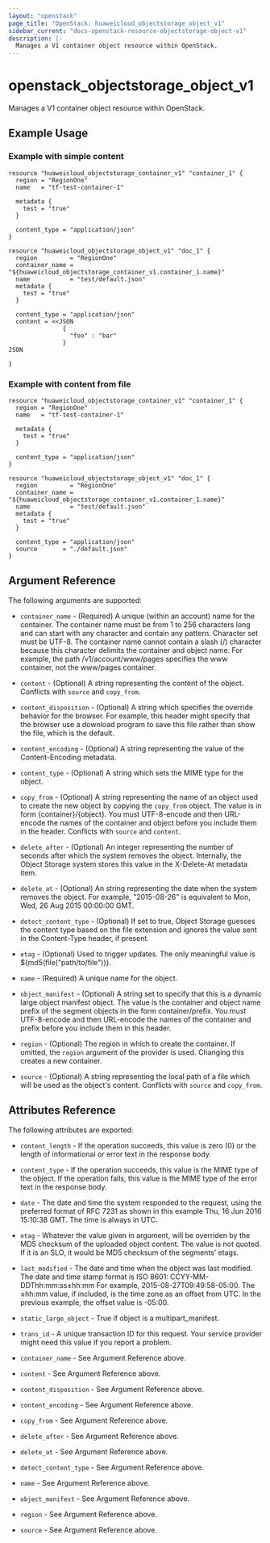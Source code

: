 ```yaml
---
layout: "openstack"
page_title: "OpenStack: huaweicloud_objectstorage_object_v1"
sidebar_current: "docs-openstack-resource-objectstorage-object-v1"
description: |-
  Manages a V1 container object resource within OpenStack.
---
```


# openstack\_objectstorage\_object_v1

Manages a V1 container object resource within OpenStack.

## Example Usage

### Example with simple content

```hcl
resource "huaweicloud_objectstorage_container_v1" "container_1" {
  region = "RegionOne"
  name   = "tf-test-container-1"

  metadata {
    test = "true"
  }

  content_type = "application/json"
}

resource "huaweicloud_objectstorage_object_v1" "doc_1" {
  region         = "RegionOne"
  container_name = "${huaweicloud_objectstorage_container_v1.container_1.name}"
  name           = "test/default.json"
  metadata {
    test = "true"
  }

  content_type = "application/json"
  content = <<JSON
               {
                 "foo" : "bar"
               }
JSON

}
```

### Example with content from file

```hcl
resource "huaweicloud_objectstorage_container_v1" "container_1" {
  region = "RegionOne"
  name   = "tf-test-container-1"

  metadata {
    test = "true"
  }

  content_type = "application/json"
}

resource "huaweicloud_objectstorage_object_v1" "doc_1" {
  region         = "RegionOne"
  container_name = "${huaweicloud_objectstorage_container_v1.container_1.name}"
  name           = "test/default.json"
  metadata {
    test = "true"
  }

  content_type = "application/json"
  source       = "./default.json"
}
```

## Argument Reference

The following arguments are supported:

* `container_name` - (Required) A unique (within an account) name for the container. 
    The container name must be from 1 to 256 characters long and can start 
    with any character and contain any pattern. Character set must be UTF-8. 
    The container name cannot contain a slash (/) character because this 
    character delimits the container and object name. For example, the path 
    /v1/account/www/pages specifies the www container, not the www/pages container.

* `content` - (Optional) A string representing the content of the object. Conflicts with
   `source` and `copy_from`.

* `content_disposition` - (Optional) A string which specifies the override behavior for 
     the browser. For example, this header might specify that the browser use a download
     program to save this file rather than show the file, which is the default.
     
* `content_encoding` - (Optional) A string representing the value of the Content-Encoding
     metadata.

* `content_type` - (Optional) A string which sets the MIME type for the object.

* `copy_from` - (Optional) A string representing the name of an object 
    used to create the new object by copying the `copy_from` object. The value is in form 
    {container}/{object}. You must UTF-8-encode and then URL-encode the names of the 
    container and object before you include them in the header. Conflicts with `source` and 
    `content`.
             
* `delete_after` - (Optional) An integer representing the number of seconds after which the
    system removes the object. Internally, the Object Storage system stores this value in 
    the X-Delete-At metadata item.

* `delete_at` - (Optional) An string representing the date when the system removes the object. 
    For example, "2015-08-26" is equivalent to Mon, Wed, 26 Aug 2015 00:00:00 GMT.
    
* `detect_content_type` - (Optional) If set to true, Object Storage guesses the content 
    type based on the file extension and ignores the value sent in the Content-Type 
    header, if present.

* `etag` - (Optional) Used to trigger updates. The only meaningful value is ${md5(file("path/to/file"))}.

* `name` - (Required) A unique name for the object.

* `object_manifest` - (Optional) A string set to specify that this is a dynamic large 
    object manifest object. The value is the container and object name prefix of the
    segment objects in the form container/prefix. You must UTF-8-encode and then 
    URL-encode the names of the container and prefix before you include them in this 
    header.
    
* `region` - (Optional) The region in which to create the container. If
    omitted, the `region` argument of the provider is used. Changing this
    creates a new container.

* `source` - (Optional) A string representing the local path of a file which will be used
    as the object's content. Conflicts with `source` and `copy_from`.

## Attributes Reference

The following attributes are exported:

* `content_length` - If the operation succeeds, this value is zero (0) or the 
    length of informational or error text in the response body.
* `content_type` - If the operation succeeds, this value is the MIME type of the object. 
    If the operation fails, this value is the MIME type of the error text in the response 
    body.
* `date` - The date and time the system responded to the request, using the preferred 
    format of RFC 7231 as shown in this example Thu, 16 Jun 2016 15:10:38 GMT. The 
    time is always in UTC.
* `etag` - Whatever the value given in argument, will be overriden by the MD5 checksum of the uploaded object content. The value is not quoted. 
    If it is an SLO, it would be MD5 checksum of the segments’ etags.
* `last_modified` - The date and time when the object was last modified. The date and time 
    stamp format is ISO 8601:
       CCYY-MM-DDThh:mm:ss±hh:mm
    For example, 2015-08-27T09:49:58-05:00.
    The ±hh:mm value, if included, is the time zone as an offset from UTC. In the previous 
    example, the offset value is -05:00.
* `static_large_object` - True if object is a multipart_manifest.
* `trans_id` - A unique transaction ID for this request. Your service provider might 
    need this value if you report a problem.

* `container_name` - See Argument Reference above.
* `content` - See Argument Reference above.
* `content_disposition` - See Argument Reference above.
* `content_encoding` - See Argument Reference above.
* `copy_from` - See Argument Reference above.
* `delete_after` - See Argument Reference above.
* `delete_at` - See Argument Reference above.
* `detect_content_type` - See Argument Reference above.
* `name` - See Argument Reference above.
* `object_manifest` - See Argument Reference above.
* `region` - See Argument Reference above.
* `source` - See Argument Reference above.
